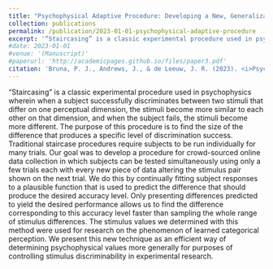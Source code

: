 ```yaml
---
title: "Psychophysical Adaptive Procedure: Developing a New, Generalizable Method"
collection: publications
permalink: /publication/2023-01-01-psychophysical-adaptive-procedure
excerpt: '“Staircasing” is a classic experimental procedure used in psychophysics wherein when a subject successfully discriminates between two stimuli that differ on one perceptual dimension, the stimuli become more similar to each other on that dimension, and when the subject fails, the stimuli become more different. The purpose of this procedure is to find the size of the difference that produces a specific level of discrimination success. Traditional staircase procedures require subjects to be run individually for many trials. Our goal was to develop a procedure for crowd-sourced online data collection in which subjects can be tested simultaneously using only a few trials each with every new piece of data altering the stimulus pair shown on the next trial. We do this by continually fitting subject responses to a plausible function that is used to predict the difference that should produce the desired accuracy level. Only presenting differences predicted to yield the desired performance allows us to find the difference corresponding to this accuracy level faster than sampling the whole range of stimulus differences. The stimulus values we determined with this method were used for research on the phenomenon of learned categorical perception. We present this new technique as an efficient way of determining psychophysical values more generally for purposes of controlling stimulus discriminability in experimental research.'
#date: 2023-01-01
#venue: '(Manuscript)'
#paperurl: 'http://academicpages.github.io/files/paper3.pdf' 
citation: 'Bruna, P. J., Andrews, J., & de Leeuw, J. R. (2023). <i>Psychophysical Adaptive Procedure: Developing a New, Generalizable Method</i> [Manuscript in preparation]. Department of Cognitive Science, Vassar College.'
---
```

“Staircasing” is a classic experimental procedure used in psychophysics wherein when a subject successfully discriminates between two stimuli that differ on one perceptual dimension, the stimuli become more similar to each other on that dimension, and when the subject fails, the stimuli become more different. The purpose of this procedure is to find the size of the difference that produces a specific level of discrimination success. Traditional staircase procedures require subjects to be run individually for many trials. Our goal was to develop a procedure for crowd-sourced online data collection in which subjects can be tested simultaneously using only a few trials each with every new piece of data altering the stimulus pair shown on the next trial. We do this by continually fitting subject responses to a plausible function that is used to predict the difference that should produce the desired accuracy level. Only presenting differences predicted to yield the desired performance allows us to find the difference corresponding to this accuracy level faster than sampling the whole range of stimulus differences. The stimulus values we determined with this method were used for research on the phenomenon of learned categorical perception. We present this new technique as an efficient way of determining psychophysical values more generally for purposes of controlling stimulus discriminability in experimental research. 
